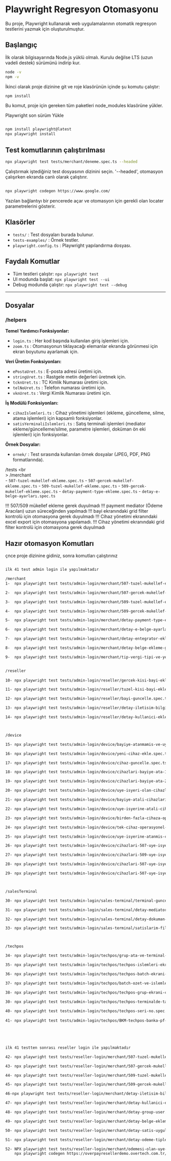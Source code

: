 # Playwright Regresyon Otomasyonu

Bu proje, Playwright kullanarak web uygulamalarının otomatik regresyon testlerini yazmak için oluşturulmuştur.

## Başlangıç

İlk olarak bilgisayarında Node.js yüklü olmalı. Kurulu değilse LTS (uzun vadeli destek) sürümünü indirip kur.

```bash
node -v
npm -v
```

İkinci olarak proje dizinine git ve roje klasörünün içinde şu komutu çalıştır:

```bash
npm install
```
Bu komut, proje için gereken tüm paketleri node_modules klasörüne yükler.

Playwright son sürüm Yükle

```bash

npm install playwright@latest
npx playwright install

```

## Test komutlarının çalıştırılması


```bash
npx playwright test tests/merchant/deneme.spec.ts --headed
```

Çalıştırmak iştediğiniz test dosyasının dizinini seçin. '--headed', otomasyon çalışırken ekranda canlı olarak çalıştırır.

## 

```bash
npx playwright codegen https://www.google.com/
```

Yazılan bağlantıyı bir pencerede açar ve otomasyon için gerekli olan locater parametrelerini gösterir.


## Klasörler
- `tests/` : Test dosyaları burada bulunur.
- `tests-examples/` : Örnek testler.
- `playwright.config.ts` : Playwright yapılandırma dosyası.

## Faydalı Komutlar
- Tüm testleri çalıştır: `npx playwright test`
- UI modunda başlat: `npx playwright test --ui`
- Debug modunda çalıştır: `npx playwright test --debug`

---

## Dosyalar

### /helpers

**Temel Yardımcı Fonksiyonlar:**
- `login.ts` : Her kod başında kullanılan giriş işlemleri için.
- `zoom.ts` : Otomasyonun tıklayacağı elemanlar ekranda görünmesi için ekran boyutunu ayarlamak için.

**Veri Üretim Fonksiyonları:**
- `ePostaUret.ts` : E-posta adresi üretimi için.
- `stringUret.ts` : Rastgele metin değerleri üretmek için.
- `tcknUret.ts` : TC Kimlik Numarası üretimi için.
- `telNoUret.ts` : Telefon numarası üretimi için.
- `vknUret.ts` : Vergi Kimlik Numarası üretimi için.

**İş Modülü Fonksiyonları:**
- `cihazIslemleri.ts` : Cihaz yönetimi işlemleri (ekleme, güncelleme, silme, atama işlemleri) için kapsamlı fonksiyonlar.
- `satisYerminaliIslemleri.ts` : Satış terminali işlemleri (mediator ekleme/güncelleme/silme, parametre işlemleri, doküman ön eki işlemleri) için fonksiyonlar.

**Örnek Dosyalar:**
- `ornek/` : Test sırasında kullanılan örnek dosyalar (JPEG, PDF, PNG formatlarında).


/tests <br <br>>
    /merchant <br>
    - `507-tuzel-mukellef-ekleme.spec.ts` 
    - `507-gercek-mukellef-ekleme.spec.ts` 
    - `509-tuzel-mukellef-ekleme.spec.ts` 
    - `509-gercek-mukellef-ekleme.spec.ts` 
    - `detay-payment-type-ekleme.spec.ts` 
    - `detay-e-belge-ayarları.spec.ts`  

!!! 507/509 mükellef ekleme gerek duyulmadı
!!! payment mediator (Ödeme Aracıları) uzun süreceğinden yapılmadı
!!! bayi ekranındaki grid filter kontrolü için otomasyona gerek duyulmadı
!!! Cihaz yönetimi ekranındaki excel export için otomasyona yapılamadı.
!!! Cihaz yönetimi ekranındaki grid filter kontrolü için otomasyona gerek duyulmadı




## Hazır otomasyon Komutları

çnce proje dizinine gidiniz, sonra komutları çalıştırınız


```bash

ilk 41 test admin login ile yapılmaktadır

/merchant
1-  npx playwright test tests/admin-login/merchant/507-tuzel-mukellef-ekleme.spec.ts --headed

2-  npx playwright test tests/admin-login/merchant/507-gercek-mukellef-ekleme.spec.ts --headed

3-  npx playwright test tests/admin-login/merchant/509-tuzel-mukellef-ekleme.spec.ts --headed

4-  npx playwright test tests/admin-login/merchant/509-gercek-mukellef-ekleme.spec.ts --headed

5-  npx playwright test tests/admin-login/merchant/detay-payment-type-ekleme.spec.ts --headed

6-  npx playwright test tests/admin-login/merchant/detay-e-belge-ayarlari.spec.ts --headed

7-  npx playwright test tests/admin-login/merchant/detay-entegrator-ekleme.spec.ts --headed

8-  npx playwright test tests/admin-login/merchant/detay-belge-ekleme-guncelleme-goruntuleme-silme.spec.ts --headed

9-  npx playwright test tests/admin-login/merchant/tip-vergi-tipi-ve-yetkili-bayi-degistirme.spec.ts --headed


/reseller
    
10- npx playwright test tests/admin-login/reseller/gercek-kisi-bayi-ekleme.spec.ts --headed

11- npx playwright test tests/admin-login/reseller/tuzel-kisi-bayi-ekleme.spec.ts --headed

12- npx playwright test tests/admin-login/reseller/bayi-guncelle.spec.ts --headed

13- npx playwright test tests/admin-login/reseller/detay-iletisim-bilgileri-ekleme-guncelleme.spec.ts --headed

14- npx playwright test tests/admin-login/reseller/detay-kullanici-ekleme-guncelleme.spec.ts --headed



/device

15- npx playwright test tests/admin-login/device/bayiye-atanmamis-ve-uye-isyerine-atanmamis.spec.ts --headed

16- npx playwright test tests/admin-login/device/yeni-cihaz-ekle.spec.ts --headed

17- npx playwright test tests/admin-login/device/cihaz-guncelle.spec.ts --headed

18- npx playwright test tests/admin-login/device/cihazlari-bayiye-ata-1.spec.ts --headed

19- npx playwright test tests/admin-login/device/cihazlari-bayiye-ata-2.spec.ts --headed

20- npx playwright test tests/admin-login/device/uye-isyeri-olan-cihazlari-bayiye-ata.spec.ts --headed

21- npx playwright test tests/admin-login/device/bayiye-atali-cihazlari-bayiden-geri-al.spec.ts --headed

22- npx playwright test tests/admin-login/device/uye-isyerine-atali-cihazlari-bayiden-geri-al.spec.ts --headed

23- npx playwright test tests/admin-login/device/birden-fazla-cihaza-operasyonel-bayi-ata.spec.ts --headed

24- npx playwright test tests/admin-login/device/tek-cihaz-operasyonel-bayi-atama.spec.ts --headed

25- npx playwright test tests/admin-login/device/uye-isyerine-atanmis-cihazlari-uye-isyerine-ata.spec.ts --headed

26- npx playwright test tests/admin-login/device/cihazlari-507-uye-isyerine-ata.spec.ts --headed

27- npx playwright test tests/admin-login/device/cihazlari-509-uye-isyerine-ata.spec.ts --headed

28- npx playwright test tests/admin-login/device/cihazlari-507-uye-isyerine-ata-e-belge-var.spec.ts --headed

29- npx playwright test tests/admin-login/device/cihazlari-507-uye-isyerine-ata-e-belge-yok.spec.ts --headed



/salesTerminal

30- npx playwright test tests/admin-login/sales-terminal/terminal-guncelle.spec.ts --headed

31- npx playwright test tests/admin-login/sales-terminal/detay-mediator-islemleri.spec.ts --headed

32- npx playwright test tests/admin-login/sales-terminal/detay-dokuman-on-eki-islemleri.spec.ts --headed

33- npx playwright test tests/admin-login/sales-terminal/satislarim-filtrele.spec.ts --headed



/techpos

34- npx playwright test tests/admin-login/techpos/grup-ata-ve-terminal-guncelle.spec.ts --headed

35- npx playwright test tests/admin-login/techpos/techpos-islemleri-ekrani-filtre.spec.ts --headed

36- npx playwright test tests/admin-login/techpos/techpos-batch-ekrani-filtre.spec.ts --headed

37- npx playwright test tests/admin-login/techpos/batch-ozet-ve-islemler.spec.ts --headed

38- npx playwright test tests/admin-login/techpos/techpos-grup-ekrani-crud.spec.ts --headed

30- npx playwright test tests/admin-login/techpos/techpos-terminalde-tanimli-banka-listesi.spec.ts --headed
  
40- npx playwright test tests/admin-login/techpos/techpos-seri-no.spec.ts --headed
  
41- npx playwright test tests/admin-login/techpos/BKM-techpos-banka-pf-islem-listesi.spec.ts --headed





ilk 41 testten sonrası reseller login ile yapılmaktadır

42- npx playwright test tests/reseller-login/merchant/507-tuzel-mukellef-ekleme.spec.ts --headed

43- npx playwright test tests/reseller-login/merchant/507-gercek-mukellef-ekleme.spec.ts --headed

44- npx playwright test tests/reseller-login/merchant/509-tuzel-mukellef-ekleme.spec.ts --headed

45- npx playwright test tests/reseller-login/merchant/509-gercek-mukellef-ekleme.spec.ts --headed

46-npx playwright test tests/reseller-login/merchant/detay-iletisim-bilgisi-ekle-guncelle.spec.ts --headed

47- npx playwright test tests/reseller-login/merchant/detay-kullanici-ekle-guncelle-mail-at.spec.ts --headed

48- npx playwright test tests/reseller-login/merchant/detay-group-user.spec.ts --headed

49- npx playwright test tests/reseller-login/merchant/detay-belge-ekleme-guncelleme-goruntuleme-silme.spec.ts --headed

50- npx playwright test tests/reseller-login/merchant/detay-satis-uygulamalari.spec.ts --headed

51- npx playwright test tests/reseller-login/merchant/detay-odeme-tipleri.spec.ts --headed

52- NPX playwright test tests/reseller-login/merchant/odemesi-olan-uye-isyeri-sil.spec.ts --headed
    npx playwright codegen https://overpayresellerdemo.overtech.com.tr/Home/Dashboard/Index


```